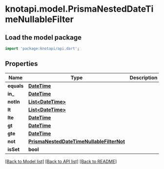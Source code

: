 # knotapi.model.PrismaNestedDateTimeNullableFilter

## Load the model package
```dart
import 'package:knotapi/api.dart';
```

## Properties
Name | Type | Description | Notes
------------ | ------------- | ------------- | -------------
**equals** | [**DateTime**](DateTime.md) |  | [optional] 
**in_** | [**DateTime**](DateTime.md) |  | [optional] 
**notIn** | [**List&lt;DateTime&gt;**](DateTime.md) |  | [optional] 
**lt** | [**List&lt;DateTime&gt;**](DateTime.md) |  | [optional] 
**lte** | [**DateTime**](DateTime.md) |  | [optional] 
**gt** | [**DateTime**](DateTime.md) |  | [optional] 
**gte** | [**DateTime**](DateTime.md) |  | [optional] 
**not** | [**PrismaNestedDateTimeNullableFilterNot**](PrismaNestedDateTimeNullableFilterNot.md) |  | [optional] 
**isSet** | **bool** |  | [optional] 

[[Back to Model list]](../README.md#documentation-for-models) [[Back to API list]](../README.md#documentation-for-api-endpoints) [[Back to README]](../README.md)


